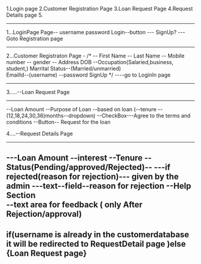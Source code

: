 1.Login page
2.Customer Registration Page
3.Loan Request Page
4.Request Details page
5.




------------------------------------------------------------------------
1...LoginPage Page--
username
password
Login--button --- SignUp? ---Goto Registration page

---------------------------------------------------------------------------
2...Customer Registraton Page -
/*
   -- First Name   -- Last Name
   -- Mobile number  -- gender
   -- Address  DOB  --Occupation(Salaried,business, student,) 
   Marrital Status--(Married/unmarried)  
   EmailId--(username)
   --password
   SignUp    */   ----go to LoginIn page


---------------------------------------------------------------------------

 3.....--Loan Request Page
 **************************
   --Loan Amount
   --Purpose of Loan --based on loan (--tenure --(12,18,24,30,36)months--dropdown) 
   --CheckBox---Agree to the terms and conditions
   --Button-- Request for the loan

4....--Request Details Page
*************************
---Loan Amount
--interest
--Tenure
--Status(Pending/approved/Rejected)-- 
---if rejected(reason for rejection)--- given by the admin
---text--field--reason for rejection
--Help Section  
--text area for feedback   ( only After Rejection/approval)
-------------------------------------------------------------------------------
if(username is already in the customerdatabase   it will be redirected to RequestDetail page )else  {Loan Request page}
-------------------------------------------------------------------



